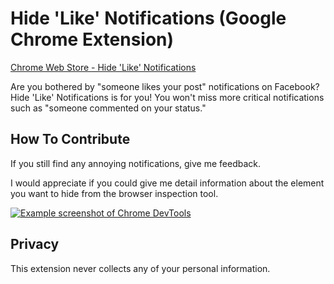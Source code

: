 # Hide 'Like' Notifications (Google Chrome Extension)

[Chrome Web Store - Hide 'Like' Notifications](https://chrome.google.com/webstore/detail/hide-likes-on-facebook-no/kbfakkkdllpodegeoggpfcmjabodhpca)

Are you bothered by "someone likes your post" notifications on Facebook? Hide 'Like' Notifications is for you! You won't miss more critical notifications such as "someone commented on your status."

## How To Contribute

If you still find any annoying notifications, give me feedback.

I would appreciate if you could give me detail information about the element you want to hide from the browser inspection tool.

[![Example screenshot of Chrome DevTools](https://i.gyazo.com/5d03b24da994a56fffa250704489afbe.png)](https://gyazo.com/5d03b24da994a56fffa250704489afbe)

## Privacy

This extension never collects any of your personal information.
